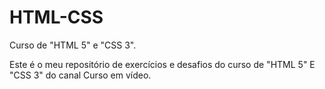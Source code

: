 # HTML-CSS
 Curso de "HTML 5" e "CSS 3".

Este é o meu repositório de exercícios e desafios do curso de "HTML 5" E "CSS 3" do canal Curso em vídeo.